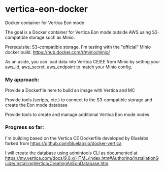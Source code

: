 # vertica-eon-docker
Docker container for Vertica Eon mode

The goal is a Docker container for Vertica Eon mode outside AWS using S3-compatible storage such as Minio.

Prerequisite: S3-compatible storage.  I'm testing with the "official" Minio docker build:  https://hub.docker.com/r/minio/minio/

As an aside, you can load data into Vertica CE/EE from Minio by setting your aws_id, aws_secret, aws_endpoint to match your Minio config.

### My approach:

Provide a Dockerfile here to build an image with Vertica and MC

Provide tools (scripts, etc.) to connect to the S3-compatible storage and create the Eon mode database

Provide tools to create and manage additional Vertica Eon mode nodes

### Progress so far:

I'm building based on the Vertica CE Dockerfile developed by Bluelabs forked from https://github.com/bluelabsio/docker-vertica

I will create the database using admintools CLI as documented at https://my.vertica.com/docs/9.0.x/HTML/index.htm#Authoring/InstallationGuide/InstallingVertica/CreatingAnEonDatabase.htm
